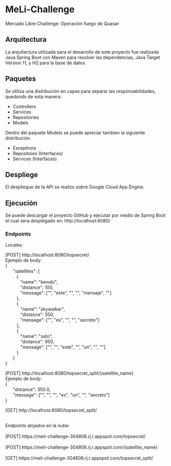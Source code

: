 # MeLi-Challenge
Mercado Libre Challenge: Operación fuego de Quasar

## Arquitectura
La arquitectura utilizada para el desarrollo de este proyecto fue realizada Java Spring Boot con Maven para resolver las dependencias, Java Target Version 11, y H2 para la base de datos.

## Paquetes

Se utiliza una distribución en capas para separar las responsabilidades, quedando de esta manera:

- Controllers
- Services
- Repositories
- Models

Dentro del paquete Models se puede apreciar tambien la siguiente distribución
- Exceptions
- Repositoies (Interfaces)
- Services (Interfaces)

## Despliege

El despliegue de la API se realizo sobre Google Cloud App Engine.

## Ejecución

Se puede descargar el proyecto GitHub y ejecutar por medio de Spring Boot el cual sera desplegado en: http://localhost:8080/

### Endpoints
Locales:

[POST] http://localhost:8080/topsecret/<br/>
Ejemplo de body:<br/>
{<br/>
    &nbsp;&nbsp;&nbsp;&nbsp;&nbsp;&nbsp;"satellites": [<br/>
        &nbsp;&nbsp;&nbsp;&nbsp;&nbsp;&nbsp;&nbsp;&nbsp;&nbsp;{<br/>
            &nbsp;&nbsp;&nbsp;&nbsp;&nbsp;&nbsp;&nbsp;&nbsp;&nbsp;&nbsp;&nbsp;&nbsp;"name": "kenobi",<br/>
            &nbsp;&nbsp;&nbsp;&nbsp;&nbsp;&nbsp;&nbsp;&nbsp;&nbsp;&nbsp;&nbsp;&nbsp;"distance": 100,<br/>
            &nbsp;&nbsp;&nbsp;&nbsp;&nbsp;&nbsp;&nbsp;&nbsp;&nbsp;&nbsp;&nbsp;&nbsp;"message": ["", "este", "", "", "mensaje", ""]<br/>
        &nbsp;&nbsp;&nbsp;&nbsp;&nbsp;&nbsp;&nbsp;&nbsp;&nbsp;},<br/>
        &nbsp;&nbsp;&nbsp;&nbsp;&nbsp;&nbsp;&nbsp;&nbsp;&nbsp;{<br/>
            &nbsp;&nbsp;&nbsp;&nbsp;&nbsp;&nbsp;&nbsp;&nbsp;&nbsp;&nbsp;&nbsp;&nbsp;"name": "skywalker",<br/>
            &nbsp;&nbsp;&nbsp;&nbsp;&nbsp;&nbsp;&nbsp;&nbsp;&nbsp;&nbsp;&nbsp;&nbsp;"distance": 350,<br/>
            &nbsp;&nbsp;&nbsp;&nbsp;&nbsp;&nbsp;&nbsp;&nbsp;&nbsp;&nbsp;&nbsp;&nbsp;"message": ["", "es", "", "", "secreto"]<br/>
        &nbsp;&nbsp;&nbsp;&nbsp;&nbsp;&nbsp;&nbsp;&nbsp;&nbsp;},<br/>
        &nbsp;&nbsp;&nbsp;&nbsp;&nbsp;&nbsp;&nbsp;&nbsp;&nbsp;{<br/>
            &nbsp;&nbsp;&nbsp;&nbsp;&nbsp;&nbsp;&nbsp;&nbsp;&nbsp;&nbsp;&nbsp;&nbsp;"name": "sato",<br/>
            &nbsp;&nbsp;&nbsp;&nbsp;&nbsp;&nbsp;&nbsp;&nbsp;&nbsp;&nbsp;&nbsp;&nbsp;"distance": 950,<br/>
            &nbsp;&nbsp;&nbsp;&nbsp;&nbsp;&nbsp;&nbsp;&nbsp;&nbsp;&nbsp;&nbsp;&nbsp;"message": ["", "", "este", "", "un", "", ""]<br/>
        &nbsp;&nbsp;&nbsp;&nbsp;&nbsp;&nbsp;&nbsp;&nbsp;&nbsp;}<br/>
    &nbsp;&nbsp;&nbsp;&nbsp;&nbsp;&nbsp;]<br/>
}<br/>

[POST] http://localhost:8080/topsecret_split/{satellite_name}<br/>
Ejemplo de body:<br/>
{<br/>
    &nbsp;&nbsp;&nbsp;&nbsp;&nbsp;&nbsp;"distance": 350.0,<br/>
    &nbsp;&nbsp;&nbsp;&nbsp;&nbsp;&nbsp;"message": ["", "", "", "es", "un", "", "secreto"]<br/>
}<br/>

[GET] http://localhost:8080/topsecret_split/

<br/>
Endpoints alojados en la nube:<br/><br/>
[POST] https://meli-challenge-304806.rj.r.appspot.com/topsecret/<br/><br/>
[POST] https://meli-challenge-304806.rj.r.appspot.com/{satellite_name}<br/><br/>
[GET] https://meli-challenge-304806.rj.r.appspot.com/topsecret_split/<br/><br/>
